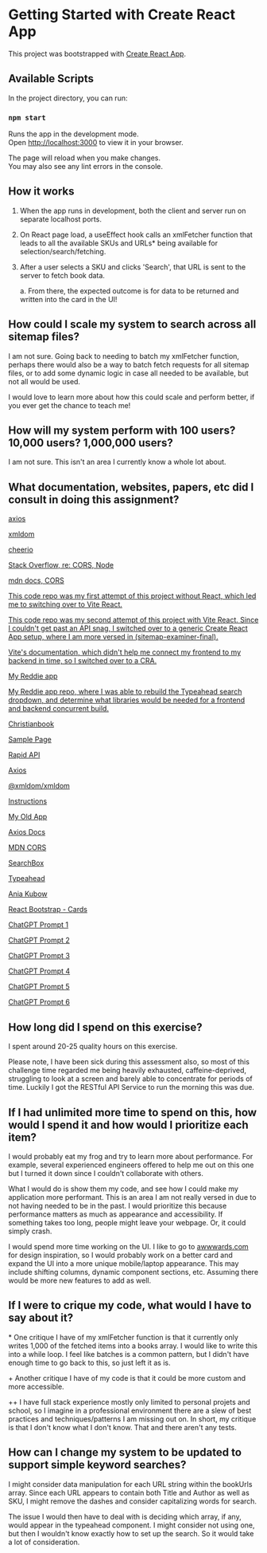 # Getting Started with Create React App

This project was bootstrapped with [Create React App](https://github.com/facebook/create-react-app).

## Available Scripts

In the project directory, you can run:

### `npm start`

Runs the app in the development mode.\
Open [http://localhost:3000](http://localhost:3000) to view it in your browser.

The page will reload when you make changes.\
You may also see any lint errors in the console.

## How it works

1. When the app runs in development, both the client and server run on separate localhost ports.

2. On React page load, a useEffect hook calls an xmlFetcher function that leads to all the available SKUs and URLs\* being available for selection/search/fetching.

3. After a user selects a SKU and clicks 'Search', that URL is sent to the server to fetch book data.

   a. From there, the expected outcome is for data to be returned and written into the card in the UI!

## How could I scale my system to search across all sitemap files?

I am not sure. Going back to needing to batch my xmlFetcher function, perhaps there would also be a way to batch fetch requests for all sitemap files, or to add some dynamic logic in case all needed to be available, but not all would be used.

I would love to learn more about how this could scale and perform better, if you ever get the chance to teach me!

## How will my system perform with 100 users? 10,000 users? 1,000,000 users?

I am not sure. This isn't an area I currently know a whole lot about.

## What documentation, websites, papers, etc did I consult in doing this assignment?

[axios](https://www.npmjs.com/package//axios)

[xmldom](https://www.npmjs.com/package/@xmldom/xmldom)

[cheerio](https://www.npmjs.com/package/cheerio)

[Stack Overflow, re: CORS, Node](https://stackoverflow.com/questions/57009371/access-to-xmlhttprequest-at-from-origin-localhost3000-has-been-blocked)

[mdn docs, CORS](https://developer.mozilla.org/en-US/docs/Web/HTTP/CORS)

[This code repo was my first attempt of this project without React, which led me to switching over to Vite React.](https://github.com/Pythonidaer/sitemap-examiner)

[This code repo was my second attempt of this project with Vite React. Since I couldn't get past an API snag, I switched over to a generic Create React App setup, where I am more versed in (sitemap-examiner-final).](https://github.com/Pythonidaer/sitemap-examiner-react)

[Vite's documentation, which didn't help me connect my frontend to my backend in time, so I switched over to a CRA.](https://vitejs.dev/config/server-options.html#server-proxy)

[My Reddie app](https://reddie.herokuapp.com/)

[My Reddie app repo, where I was able to rebuild the Typeahead search dropdown, and determine what libraries would be needed for a frontend and backend concurrent build.](https://github.com/Pythonidaer/reddie/tree/main)

[Christianbook](https://www.christianbook.com/?navcat=toplogo)

[Sample Page](https://www.christianbook.com/101-dalmatians-ebook-dodie-smith/9781101153642/pd/47060EB?product_redirect=1&Ntt=47060EB&item_code=&ps_exit=RETURN|legacy&Ntk=keywords&event=ESRCG)

[Rapid API](https://rapidapi.com/guides/axios-different-data-formats)

[Axios](https://www.npmjs.com/package//axios)

[@xmldom/xmldom](https://www.npmjs.com/package/@xmldom/xmldom)

[Instructions](https://docs.google.com/document/d/1pFDrmq8h50E4Xe0cY8T6AZvJge9jO9B3foKqkdDmcq8/edit)

[My Old App](https://github.com/Pythonidaer/reddie/blob/main/frontend/src/components/Header.js)

[Axios Docs](https://axios-http.com/docs/instance)

[MDN CORS](https://developer.mozilla.org/en-US/docs/Web/HTTP/CORS)

[SearchBox](https://github.com/Pythonidaer/reddie/blob/main/frontend/src/components/SearchBox.js)

[Typeahead](http://ericgio.github.io/react-bootstrap-typeahead/)

[Ania Kubow](https://www.youtube.com/watch?v=1wXYg8Eslnc)

[React Bootstrap - Cards](https://react-bootstrap.netlify.app/docs/components/cards/)

[ChatGPT Prompt 1](https://chat.openai.com/share/464bdfc6-6550-4a3d-acac-31f94a1e906b)

[ChatGPT Prompt 2](https://chat.openai.com/share/7c0a05db-9bea-4e52-a154-81d9471cf040)

[ChatGPT Prompt 3](https://chat.openai.com/share/192339fd-109d-4118-bd0e-b0a512092394)

[ChatGPT Prompt 4](https://chat.openai.com/share/3b86bac6-b615-4bf5-8ac9-6c361028683f)

[ChatGPT Prompt 5](https://chat.openai.com/share/3b86bac6-b615-4bf5-8ac9-6c361028683f)

[ChatGPT Prompt 6](https://chat.openai.com/share/81313b8f-77d7-449b-9090-d4d311db6727)

## How long did I spend on this exercise?

I spent around 20-25 quality hours on this exercise.

Please note, I have been sick during this assessment also, so most of this challenge time regarded me being heavily exhausted, caffeine-deprived, struggling to look at a screen and barely able to concentrate for periods of time. Luckily I got the RESTful API Service to run the morning this was due.

## If I had unlimited more time to spend on this, how would I spend it and how would I prioritize each item?

I would probably eat my frog and try to learn more about performance. For example, several experienced engineers offered to help me out on this one but I turned it down since I couldn't collaborate with others.

What I would do is show them my code, and see how I could make my application more performant. This is an area I am not really versed in due to not having needed to be in the past. I would prioritize this because performance matters as much as appearance and accessibility. If something takes too long, people might leave your webpage. Or, it could simply crash.

I would spend more time working on the UI. I like to go to [awwwards.com](http://www.awwwards.com) for design inspiration, so I would probably work on a better card and expand the UI into a more unique mobile/laptop appearance. This may include shifting columns, dynamic component sections, etc. Assuming there would be more new features to add as well.

## If I were to crique my code, what would I have to say about it?

\* One critique I have of my xmlFetcher function is that it currently only writes 1,000 of the fetched items into a books array. I would like to write this into a while loop. I feel like batches is a common pattern, but I didn't have enough time to go back to this, so just left it as is.

\+ Another critique I have of my code is that it could be more custom and more accessible.

\++ I have full stack experience mostly only limited to personal projets and school, so I imagine in a professional environment there are a slew of best practices and techniques/patterns I am missing out on. In short, my critique is that I don't know what I don't know. That and there aren't any tests.

## How can I change my system to be updated to support simple keyword searches?

I might consider data manipulation for each URL string within the bookUrls array. Since each URL appears to contain both Title and Author as well as SKU, I might remove the dashes and consider capitalizing words for search.

The issue I would then have to deal with is deciding which array, if any, would appear in the typeahead component. I might consider not using one, but then I wouldn't know exactly how to set up the search. So it would take a lot of consideration.
